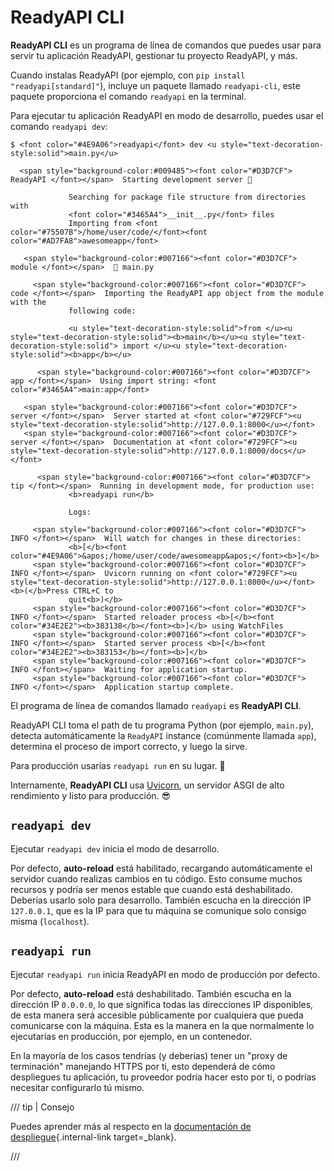 # ReadyAPI CLI

**ReadyAPI CLI** es un programa de línea de comandos que puedes usar para servir tu aplicación ReadyAPI, gestionar tu proyecto ReadyAPI, y más.

Cuando instalas ReadyAPI (por ejemplo, con `pip install "readyapi[standard]"`), incluye un paquete llamado `readyapi-cli`, este paquete proporciona el comando `readyapi` en la terminal.

Para ejecutar tu aplicación ReadyAPI en modo de desarrollo, puedes usar el comando `readyapi dev`:

<div class="termy">

```console
$ <font color="#4E9A06">readyapi</font> dev <u style="text-decoration-style:solid">main.py</u>

  <span style="background-color:#009485"><font color="#D3D7CF"> ReadyAPI </font></span>  Starting development server 🚀

             Searching for package file structure from directories with
             <font color="#3465A4">__init__.py</font> files
             Importing from <font color="#75507B">/home/user/code/</font><font color="#AD7FA8">awesomeapp</font>

   <span style="background-color:#007166"><font color="#D3D7CF"> module </font></span>  🐍 main.py

     <span style="background-color:#007166"><font color="#D3D7CF"> code </font></span>  Importing the ReadyAPI app object from the module with the
             following code:

             <u style="text-decoration-style:solid">from </u><u style="text-decoration-style:solid"><b>main</b></u><u style="text-decoration-style:solid"> import </u><u style="text-decoration-style:solid"><b>app</b></u>

      <span style="background-color:#007166"><font color="#D3D7CF"> app </font></span>  Using import string: <font color="#3465A4">main:app</font>

   <span style="background-color:#007166"><font color="#D3D7CF"> server </font></span>  Server started at <font color="#729FCF"><u style="text-decoration-style:solid">http://127.0.0.1:8000</u></font>
   <span style="background-color:#007166"><font color="#D3D7CF"> server </font></span>  Documentation at <font color="#729FCF"><u style="text-decoration-style:solid">http://127.0.0.1:8000/docs</u></font>

      <span style="background-color:#007166"><font color="#D3D7CF"> tip </font></span>  Running in development mode, for production use:
             <b>readyapi run</b>

             Logs:

     <span style="background-color:#007166"><font color="#D3D7CF"> INFO </font></span>  Will watch for changes in these directories:
             <b>[</b><font color="#4E9A06">&apos;/home/user/code/awesomeapp&apos;</font><b>]</b>
     <span style="background-color:#007166"><font color="#D3D7CF"> INFO </font></span>  Uvicorn running on <font color="#729FCF"><u style="text-decoration-style:solid">http://127.0.0.1:8000</u></font> <b>(</b>Press CTRL+C to
             quit<b>)</b>
     <span style="background-color:#007166"><font color="#D3D7CF"> INFO </font></span>  Started reloader process <b>[</b><font color="#34E2E2"><b>383138</b></font><b>]</b> using WatchFiles
     <span style="background-color:#007166"><font color="#D3D7CF"> INFO </font></span>  Started server process <b>[</b><font color="#34E2E2"><b>383153</b></font><b>]</b>
     <span style="background-color:#007166"><font color="#D3D7CF"> INFO </font></span>  Waiting for application startup.
     <span style="background-color:#007166"><font color="#D3D7CF"> INFO </font></span>  Application startup complete.
```

</div>

El programa de línea de comandos llamado `readyapi` es **ReadyAPI CLI**.

ReadyAPI CLI toma el path de tu programa Python (por ejemplo, `main.py`), detecta automáticamente la `ReadyAPI` instance (comúnmente llamada `app`), determina el proceso de import correcto, y luego la sirve.

Para producción usarías `readyapi run` en su lugar. 🚀

Internamente, **ReadyAPI CLI** usa <a href="https://www.uvicorn.org" class="external-link" target="_blank">Uvicorn</a>, un servidor ASGI de alto rendimiento y listo para producción. 😎

## `readyapi dev`

Ejecutar `readyapi dev` inicia el modo de desarrollo.

Por defecto, **auto-reload** está habilitado, recargando automáticamente el servidor cuando realizas cambios en tu código. Esto consume muchos recursos y podría ser menos estable que cuando está deshabilitado. Deberías usarlo solo para desarrollo. También escucha en la dirección IP `127.0.0.1`, que es la IP para que tu máquina se comunique solo consigo misma (`localhost`).

## `readyapi run`

Ejecutar `readyapi run` inicia ReadyAPI en modo de producción por defecto.

Por defecto, **auto-reload** está deshabilitado. También escucha en la dirección IP `0.0.0.0`, lo que significa todas las direcciones IP disponibles, de esta manera será accesible públicamente por cualquiera que pueda comunicarse con la máquina. Esta es la manera en la que normalmente lo ejecutarías en producción, por ejemplo, en un contenedor.

En la mayoría de los casos tendrías (y deberías) tener un "proxy de terminación" manejando HTTPS por ti, esto dependerá de cómo despliegues tu aplicación, tu proveedor podría hacer esto por ti, o podrías necesitar configurarlo tú mismo.

/// tip | Consejo

Puedes aprender más al respecto en la [documentación de despliegue](deployment/index.md){.internal-link target=_blank}.

///
